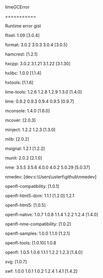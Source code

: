 limeGCError  
===========  
  
Runtime error gist  
  
flixel: 1.09 [3.0.4]  
format: 3.0.2 3.0.3 3.0.4 [3.0.5]  
hamcrest: [1.2.1]  
hxcpp: 3.0.2 3.1.21 3.1.22 [3.1.30]  
hxlibc: 1.0.0 [1.1.4]  
hxtools: [1.1.6]  
lime-tools: 1.2.6 1.2.8 1.2.9 1.3.0 [1.4.0]  
lime: 0.9.2 0.9.3 0.9.4 0.9.5 [0.9.7]  
mconsole: 1.4.0 [1.6.0]  
mcover: [2.0.3]  
minject: 1.2.2 1.2.3 [1.3.0]  
mlib: [2.0.2]  
msignal: 1.2.1 [1.2.2]  
munit: 2.0.2 [2.1.0]  
nme: 3.5.5 3.5.6 4.0.0 4.0.2 5.0.29 [5.0.37]  
nmedev: [dev:c:\Users\ustert\github\nmedev]  
openfl-compatibility: [1.0.1]  
openfl-html5-dom: 1.1.1 [1.2.0] 1.2.1  
openfl-html5: [1.0.5]  
openfl-native: 1.0.7 1.0.8 1.1.4 1.2.2 1.2.4 [1.4.0]  
openfl-nme-compatibility: [1.0.2]  
openfl-samples: 1.0.0 1.1.0 [1.2.1]  
openfl-tools: [1.0.10] 1.0.8  
openfl: 1.0.5 1.0.6 1.1.1 1.2.2 1.2.3 [1.4.0]  
svg: [1.0.7]  
swf: 1.0.0 1.0.1 1.0.2 1.2.4 1.4.1 [1.4.2]